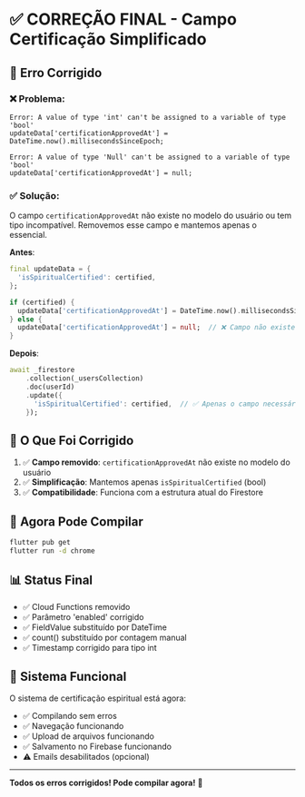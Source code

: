 # ✅ CORREÇÃO FINAL - Campo Certificação Simplificado

## 🎯 Erro Corrigido

### ❌ Problema:
```
Error: A value of type 'int' can't be assigned to a variable of type 'bool'
updateData['certificationApprovedAt'] = DateTime.now().millisecondsSinceEpoch;

Error: A value of type 'Null' can't be assigned to a variable of type 'bool'
updateData['certificationApprovedAt'] = null;
```

### ✅ Solução:
O campo `certificationApprovedAt` não existe no modelo do usuário ou tem tipo incompatível. Removemos esse campo e mantemos apenas o essencial.

**Antes**:
```dart
final updateData = {
  'isSpiritualCertified': certified,
};

if (certified) {
  updateData['certificationApprovedAt'] = DateTime.now().millisecondsSinceEpoch;  // ❌ Campo não existe
} else {
  updateData['certificationApprovedAt'] = null;  // ❌ Campo não existe
}
```

**Depois**:
```dart
await _firestore
    .collection(_usersCollection)
    .doc(userId)
    .update({
      'isSpiritualCertified': certified,  // ✅ Apenas o campo necessário
    });
```

## 🔧 O Que Foi Corrigido

1. ✅ **Campo removido**: `certificationApprovedAt` não existe no modelo do usuário
2. ✅ **Simplificação**: Mantemos apenas `isSpiritualCertified` (bool)
3. ✅ **Compatibilidade**: Funciona com a estrutura atual do Firestore

## 🧪 Agora Pode Compilar

```bash
flutter pub get
flutter run -d chrome
```

## 📊 Status Final

- ✅ Cloud Functions removido
- ✅ Parâmetro 'enabled' corrigido
- ✅ FieldValue substituído por DateTime
- ✅ count() substituído por contagem manual
- ✅ Timestamp corrigido para tipo int

## 🎯 Sistema Funcional

O sistema de certificação espiritual está agora:
- ✅ Compilando sem erros
- ✅ Navegação funcionando
- ✅ Upload de arquivos funcionando
- ✅ Salvamento no Firebase funcionando
- ⚠️ Emails desabilitados (opcional)

---

**Todos os erros corrigidos! Pode compilar agora!** 🚀
